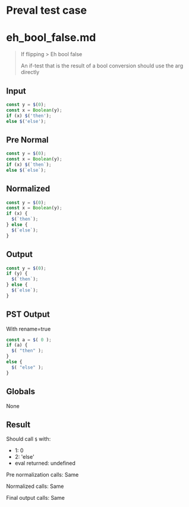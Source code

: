 # Preval test case

# eh_bool_false.md

> If flipping > Eh bool false
>
> An if-test that is the result of a bool conversion should use the arg directly

## Input

`````js filename=intro
const y = $(0);
const x = Boolean(y);
if (x) $('then');
else $('else');
`````

## Pre Normal


`````js filename=intro
const y = $(0);
const x = Boolean(y);
if (x) $(`then`);
else $(`else`);
`````

## Normalized


`````js filename=intro
const y = $(0);
const x = Boolean(y);
if (x) {
  $(`then`);
} else {
  $(`else`);
}
`````

## Output


`````js filename=intro
const y = $(0);
if (y) {
  $(`then`);
} else {
  $(`else`);
}
`````

## PST Output

With rename=true

`````js filename=intro
const a = $( 0 );
if (a) {
  $( "then" );
}
else {
  $( "else" );
}
`````

## Globals

None

## Result

Should call `$` with:
 - 1: 0
 - 2: 'else'
 - eval returned: undefined

Pre normalization calls: Same

Normalized calls: Same

Final output calls: Same
